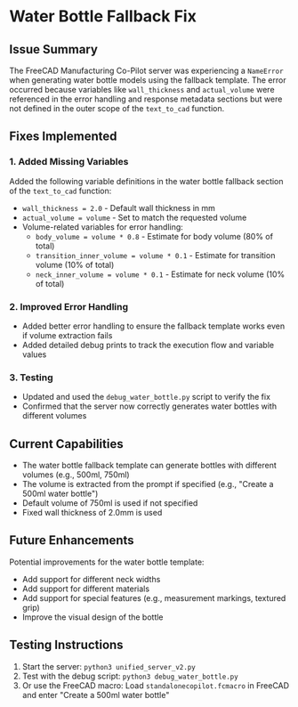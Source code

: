 # Water Bottle Fallback Fix

## Issue Summary
The FreeCAD Manufacturing Co-Pilot server was experiencing a `NameError` when generating water bottle models using the fallback template. The error occurred because variables like `wall_thickness` and `actual_volume` were referenced in the error handling and response metadata sections but were not defined in the outer scope of the `text_to_cad` function.

## Fixes Implemented

### 1. Added Missing Variables
Added the following variable definitions in the water bottle fallback section of the `text_to_cad` function:
- `wall_thickness = 2.0`  - Default wall thickness in mm
- `actual_volume = volume` - Set to match the requested volume
- Volume-related variables for error handling:
  - `body_volume = volume * 0.8` - Estimate for body volume (80% of total)
  - `transition_inner_volume = volume * 0.1` - Estimate for transition volume (10% of total)
  - `neck_inner_volume = volume * 0.1` - Estimate for neck volume (10% of total)

### 2. Improved Error Handling
- Added better error handling to ensure the fallback template works even if volume extraction fails
- Added detailed debug prints to track the execution flow and variable values

### 3. Testing
- Updated and used the `debug_water_bottle.py` script to verify the fix
- Confirmed that the server now correctly generates water bottles with different volumes

## Current Capabilities
- The water bottle fallback template can generate bottles with different volumes (e.g., 500ml, 750ml)
- The volume is extracted from the prompt if specified (e.g., "Create a 500ml water bottle")
- Default volume of 750ml is used if not specified
- Fixed wall thickness of 2.0mm is used

## Future Enhancements
Potential improvements for the water bottle template:
- Add support for different neck widths
- Add support for different materials
- Add support for special features (e.g., measurement markings, textured grip)
- Improve the visual design of the bottle

## Testing Instructions
1. Start the server: `python3 unified_server_v2.py`
2. Test with the debug script: `python3 debug_water_bottle.py`
3. Or use the FreeCAD macro: Load `standalonecopilot.fcmacro` in FreeCAD and enter "Create a 500ml water bottle"
